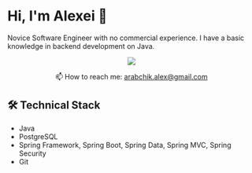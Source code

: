 # Hi, I'm Alexei 👋
Novice Software Engineer with no commercial experience. I have a basic knowledge in backend development on Java.

<p align='center'>
   <a href="https://www.linkedin.com/in/алексей-арабчик-302479207/">
       <img src="https://img.shields.io/badge/linkedin-%230077B5.svg?&style=for-the-badge&logo=linkedin&logoColor=white"/>
   </a>

<p align='center'>
   📫 How to reach me: <a href='mailto:arabchik.alex@gmail.com'>arabchik.alex@gmail.com</a>
</p>

## 🛠 Technical Stack
*   Java
*   PostgreSQL
*   Spring Framework, Spring Boot, Spring Data, Spring MVC, Spring Security
*   Git
